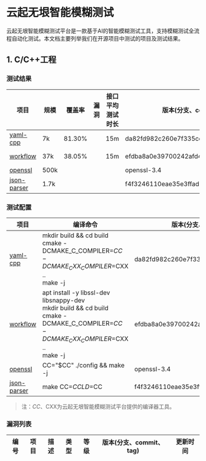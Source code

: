 # 云起无垠智能模糊测试

云起无垠智能模糊测试平台是一款基于AI的智能模糊测试工具，支持模糊测试全流程自动化测试。本文档主要列举我们在开源项目中测试的项目及测试结果。

## 1. C/C++工程

### 测试结果

| 项目 | 规模 | 覆盖率 | 漏洞 | 接口平均测试时长 | 版本(分支、commit、tag) | 更新时间 | 
|---------|------|---------|------------|---------|---------|---------|
| [yaml-cpp](yaml-cpp) | 7k | 81.30% |  | 15m| da82fd982c260e7f335ce5acbceff24b270544d1| 2024-10-24 |
| [workflow](https://github.com/sogou/workflow) | 37k | 38.05% |  | 15m | efdba8a0e39700242afd40541af0d0ae2b9ee243 | 2024-10-24 |
| [openssl](https://github.com/openssl/openssl) | 500k |  |  |  | openssl-3.4 | |
| [json-parser](https://github.com/Barenboim/json-parser) | 1.7k |  |  |  | f4f3246110eae35e3ffad5bafc371465b17eb437 ||

### 测试配置
| 项目 | 编译命令 | 版本(分支、commit、tag) |
|---------|------|--------|
| [yaml-cpp](yaml-cpp) | mkdir build && cd build<br>cmake -DCMAKE_C_COMPILER=$CC -DCMAKE_CXX_COMPILER=$CXX ..<br>make -j | da82fd982c260e7f335ce5acbceff24b270544d1|
| [workflow](https://github.com/sogou/workflow) | apt install -y libssl-dev libsnappy-dev<br>mkdir build && cd build<br>cmake -DCMAKE_C_COMPILER=$CC -DCMAKE_CXX_COMPILER=$CXX ..<br>make -j | efdba8a0e39700242afd40541af0d0ae2b9ee243 |
| [openssl](https://github.com/openssl/openssl) | CC="$CC" ./config && make -j | openssl-3.4 |
| [json-parser](https://github.com/Barenboim/json-parser) | make CC=$CC LD=$CC | f4f3246110eae35e3ffad5bafc371465b17eb437 |

> 注：$CC、$CXX为云起无垠智能模糊测试平台提供的编译器工具。

### 漏洞列表
| 编号 | 项目 | 描述 | 类型 | 等级 | 版本(分支、commit、tag) | 更新时间 |
|---------|------|---------|------------|---------|---------|---------|